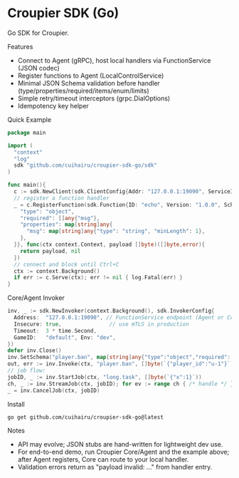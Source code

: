 # Croupier SDK (Go)

Go SDK for Croupier.

Features
- Connect to Agent (gRPC), host local handlers via FunctionService (JSON codec)
- Register functions to Agent (LocalControlService)
- Minimal JSON Schema validation before handler (type/properties/required/items/enum/limits)
- Simple retry/timeout interceptors (grpc.DialOptions)
- Idempotency key helper

Quick Example
```go
package main

import (
  "context"
  "log"
  sdk "github.com/cuihairu/croupier-sdk-go/sdk"
)

func main(){
  c := sdk.NewClient(sdk.ClientConfig{Addr: "127.0.0.1:19090", ServiceID: "game-1", ServiceVersion: "1.0.0"})
  // register a function handler
  _ = c.RegisterFunction(sdk.Function{ID: "echo", Version: "1.0.0", Schema: map[string]any{
    "type": "object",
    "required": []any{"msg"},
    "properties": map[string]any{
      "msg": map[string]any{"type": "string", "minLength": 1},
    },
  }}, func(ctx context.Context, payload []byte)([]byte,error){
    return payload, nil
  })
  // connect and block until Ctrl+C
  ctx := context.Background()
  if err := c.Serve(ctx); err != nil { log.Fatal(err) }
}
```

Core/Agent Invoker
```go
inv, _ := sdk.NewInvoker(context.Background(), sdk.InvokerConfig{
  Address:  "127.0.0.1:19090", // FunctionService endpoint (Agent or Core)
  Insecure: true,               // use mTLS in production
  Timeout:  3 * time.Second,
  GameID:   "default", Env: "dev",
})
defer inv.Close()
inv.SetSchema("player.ban", map[string]any{"type":"object","required":[]any{"player_id"}})
out, err := inv.Invoke(ctx, "player.ban", []byte(`{"player_id":"u-1"}`))
// job flow:
jobID, _ := inv.StartJob(ctx, "long.task", []byte(`{"x":1}`))
ch, _ := inv.StreamJob(ctx, jobID); for ev := range ch { /* handle */ }
_ = inv.CancelJob(ctx, jobID)
```

Install
```bash
go get github.com/cuihairu/croupier-sdk-go@latest
```

Notes
- API may evolve; JSON stubs are hand-written for lightweight dev use.
- For end-to-end demo, run Croupier Core/Agent and the example above; after Agent registers, Core can route to your local handler.
 - Validation errors return as "payload invalid: ..." from handler entry.
